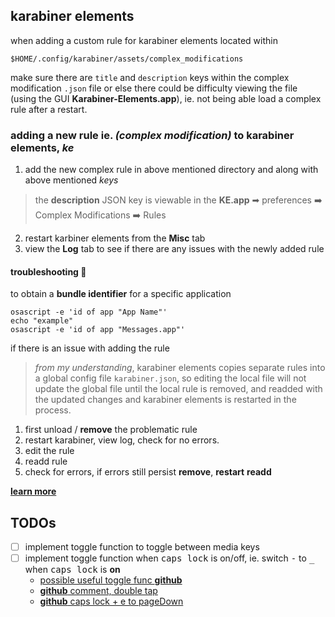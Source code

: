 ## karabiner elements

when adding a custom rule for karabiner elements located within

```shell
$HOME/.config/karabiner/assets/complex_modifications
```

make sure there are `title` and `description` keys within the complex modification `.json` file or else there could be difficulty viewing the file (using the GUI **Karabiner-Elements.app**), ie. not being able load a complex rule after a restart.

### adding a new rule ie. _(complex modification)_ to karabiner elements, _ke_

1. add the new complex rule in above mentioned directory and along with above mentioned _keys_
> the **description** JSON key is viewable in the **KE.app** ➡ preferences ➡️ Complex Modifications ➡️ Rules 
2. restart karbiner elements from the **Misc** tab
3. view the **Log** tab to see if there are any issues with the newly added rule

#### troubleshooting 🧐

to obtain a **bundle identifier** for a specific application

```shell
osascript -e 'id of app "App Name"'
echo "example"
osascript -e 'id of app "Messages.app"'
```

if there is an issue with adding the rule

> _from my understanding_, karabiner elements copies separate rules into a global config file `karabiner.json`, so editing the local file will not update the global file until the local rule is removed, and readded with the updated changes and karabiner elements is restarted in the process.

1. first unload / **remove** the problematic rule
2. restart karabiner, view log, check for no errors.
3. edit the rule
4. readd rule
5. check for errors, if errors still persist **remove**, **restart** **readd**

[**learn more**][lm1]


[lm1]: [https://github.com/pqrs-org/Karabiner-Elements/issues/1225#issuecomment-401517364]

## TODOs

- [ ] implement toggle function to toggle between media keys
- [ ] implement toggle function when <kbd>caps lock</kbd> is on/off, ie. switch <kbd>-</kbd> to <kbd>_</kbd> when <kbd>caps lock</kbd> is **on**
    - [possible useful toggle func **github**][td1]
    - [**github** comment, double tap][td2]
    - [**github** caps lock + e to pageDown][td3]

[td1]: <https://gist.github.com/icanswiftabit/f91413052a95ad3f0ecf43ad9cfc0d53>
[td2]: <https://gist.github.com/icanswiftabit/f91413052a95ad3f0ecf43ad9cfc0d53>
[td3]: <https://github.com/pqrs-org/Karabiner-Elements/issues/2301#issuecomment-640966466>

